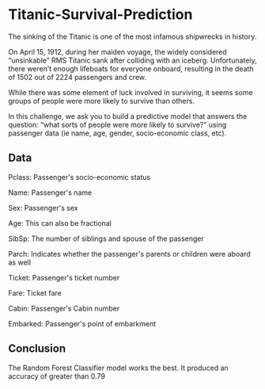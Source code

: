 # Titanic-Survival-Prediction

The sinking of the Titanic is one of the most infamous shipwrecks in history.

On April 15, 1912, during her maiden voyage, the widely considered “unsinkable” RMS Titanic sank after colliding with an iceberg. Unfortunately, there weren’t enough lifeboats for everyone onboard, resulting in the death of 1502 out of 2224 passengers and crew.

While there was some element of luck involved in surviving, it seems some groups of people were more likely to survive than others.

In this challenge, we ask you to build a predictive model that answers the question: “what sorts of people were more likely to survive?” using passenger data (ie name, age, gender, socio-economic class, etc).

## Data

Pclass: Passenger's socio-economic status

Name: Passenger's name

Sex: Passenger's sex

Age: This can also be fractional

SibSp: The number of siblings and spouse of the passenger

Parch: Indicates whether the passenger's parents or children were aboard as well

Ticket: Passenger's ticket number

Fare: Ticket fare

Cabin: Passenger's Cabin number

Embarked: Passenger's point of embarkment

## Conclusion

The Random Forest Classifier model works the best. It produced an accuracy of greater than 0.79
